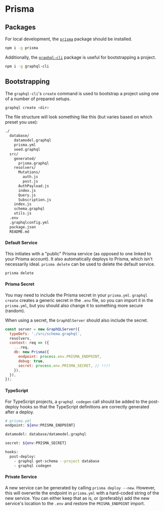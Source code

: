 # Prisma

## Packages

For local development, the [`prisma`](http://npmjs.com/package/prisma) package should be installed.

```bash
npm i -g prisma
```

Additionally, the [`graphql-cli`](https://www.npmjs.com/package/graphql-cli) package is useful for bootstrapping a project.

```bash
npm i -g graphql-cli
```

## Bootstrapping

The `graphql-cli`'s `create` command is used to bootstrap a project using one of a number of prepared setups.

```bash
graphql create <dir>
```

The file structure will look something like this (but varies based on which preset you use):

```bash
./
  database/
    datamodel.graphql
    prisma.yml
    seed.graphql
  src/
    generated/
      prisma.graphql
    resolvers/
      Mutations/
        auth.js
        post.js
      AuthPayload.js
      index.js
      Query.js
      Subscription.js
    index.js
    schema.graphql
    utils.js
  .env
  .graphqlconfig.yml
  package.json
  README.md
```

#### Default Service

This initiates with a "public" Prisma service (as opposed to one linked to your Prisma account). It also automatically deploys to Prisma, which isn't necessarily ideal. `prisma delete` can be used to delete the default service.

```bash
prisma delete
```

#### Prisma Secret

You may need to include the Prisma secret in your `prisma.yml`. `graphql create` creates a generic secret in the `.env` file, so you can import it in the `prisma.yml`, but you should also change it to something more secure (random).

When using a secret, the `GraphQlServer` should also include the secret.

```js
const server = new GraphQLServer({
  typeDefs: './src/schema.graphql',
  resolvers,
  context: req => ({
    ...req,
    db: new Prisma({
      endpoint: process.env.PRISMA_ENDPOINT,
      debug: true,
      secret: process.env.PRISMA_SECRET, // !!!!
    }),
  }),
});
```

#### TypeScript

For TypeScript projects, a `graphql codegen` call should be added to the post-deploy hooks so that the TypeScript definitions are correctly generated after a deploy.

```bash
# prisma.yml
endpoint: ${env:PRISMA_ENDPOINT}

datamodel: database/datamodel.graphql

secret: ${env:PRISMA_SECRET}

hooks:
  post-deploy:
    - graphql get-schema --project database
    - graphql codegen
```

#### Private Service

A new service can be generated by calling `prisma deploy --new`. However, this will overwrite the endpoint in `prisma.yml` with a hard-coded string of the new service. You can either keep that as is, or (preferably) add the new service's location to the `.env` and restore the `PRISMA_ENDPOINT` import.
